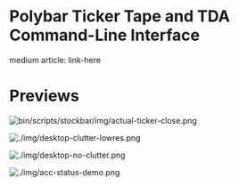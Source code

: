 # Polybar Ticker Tape and TDA Command-Line Interface

medium article: link-here

# Previews

![bin/scripts/stockbar/img/actual-ticker-close.png]()

![./img/desktop-clutter-lowres.png]()

![./img/desktop-no-clutter.png]()

![./img/acc-status-demo.png]()
